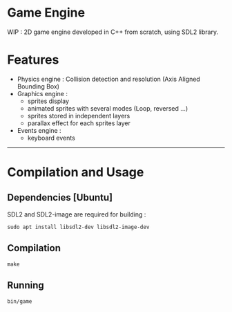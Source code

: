 # Game Engine

WIP : 2D game engine developed in C++ from scratch, using SDL2 library.

# Features

+ Physics engine : Collision detection and resolution (Axis Aligned Bounding Box)
+ Graphics engine :
    + sprites display
    + animated sprites with several modes (Loop, reversed ...)
    + sprites stored in independent layers
    + parallax effect for each sprites layer
+ Events engine :
    + keyboard events

* * *

# Compilation and Usage
## Dependencies [Ubuntu]
SDL2 and SDL2-image are required for building :

	sudo apt install libsdl2-dev libsdl2-image-dev

## Compilation
	make

## Running
	bin/game


